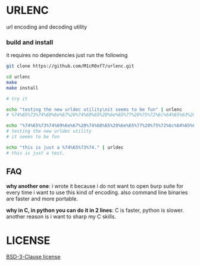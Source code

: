 # URLENC

url encoding and decoding utility

### build and install

it requires no dependencies just run the following

```bash
git clone https://github.com/M1cR0xf7/urlenc.git

cd urlenc
make
make install

# try it

echo "testing the new urldec utility\nit seems to be fun" | urlenc
# %74%65%73%74%69%6e%67%20%74%68%65%20%6e%65%77%20%75%72%6c%64%65%63%20%75%74%69%6c%69%74%79%0a%69%74%20%73%65%65%6d%73%20%74%6f%20%62%65%20%66%75%6e

echo "%74%65%73%74%69%6e%67%20%74%68%65%20%6e%65%77%20%75%72%6c%64%65%63%20%75%74%69%6c%69%74%79%0a%69%74%20%73%65%65%6d%73%20%74%6f%20%62%65%20%66%75%6e" | urldec
# testing the new urldec utility
# it seems to be fun

echo "this is just a %74%65%73%74." | urldec
# this is just a test.
```

## FAQ
**why another one**:
i wrote it because i do not want to open burp suite for every time i want to use this kind of encoding.
also command line binaries are faster and more portable.

**why in C, in python you can do it in 2 lines**:
C is faster, python is slower. another reason is i want to sharp my C skills.

# LICENSE
[BSD-3-Clause license](COPYING)
